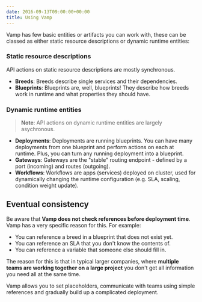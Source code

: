 ```yaml
---
date: 2016-09-13T09:00:00+00:00
title: Using Vamp
---
```


Vamp has few basic entities or artifacts you can work with, these can be classed as     either static resource descriptions or dynamic runtime entities:

### Static resource descriptions
API actions on static resource descriptions are mostly synchronous.

-   **Breeds**: Breeds describe single services and their dependencies.  
-   **Blueprints**: Blueprints are, well, blueprints! They describe how breeds work in runtime and what properties they should have.  

### Dynamic runtime entities

> **Note**: API actions on dynamic runtime entities are largely asychronous.

-   **Deployments**: Deployments are running blueprints. You can have many deployments from one blueprint and perform actions on each at runtime. Plus, you can turn any running deployment into a blueprint.  
-   **Gateways**: Gateways are the "stable" routing endpoint - defined by a port (incoming) and routes (outgoing). 
-   **Workflows**: Workflows are apps (services) deployed on cluster, used for dynamically changing the runtime configuration (e.g. SLA, scaling, condition weight update).

## Eventual consistency

Be aware that **Vamp does not check references before deployment time**. Vamp has a very specific reason for this. For example:

- You can reference a breed in a blueprint that does not exist yet. 
- You can reference an SLA that you don't know the contents of.
- You can reference a variable that someone else should fill in.

The reason for this is that in typical larger companies, where **multiple teams are working together on a large project** you don't get all information you need all at the same time.

Vamp allows you to set placeholders, communicate with teams using simple references and gradually build up a complicated deployment.



